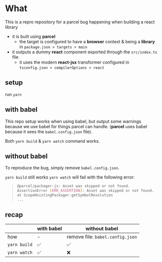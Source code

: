 # What
This is a repro repository for a parcel bug happening when building a react library
- it is built using **parcel**
  - the target is configured to have a **browser** context & being a **library** in `package.json > targets > main`
- it outputs a dummy **react** component exported through the `src/index.ts` file
  - it uses the modern **react-jsx** transformer configured in `tsconfig.json > compilerOptions > react`

## setup
run `yarn`

## with babel
This repo setup works when using babel, but output some warnings because we use babel for things parcel can handle. (**parcel** uses babel because it sees the `babel.config.json` file).

Both `yarn build` & `yarn watch` command works.

## without babel
To reproduce the bug, simply remove `babel.config.json`.

`yarn build` still works
`yarn watch` will fail with the following error:
> ```sh
> @parcel/packager-js: Asset was skipped or not found.
> AssertionError [ERR_ASSERTION]: Asset was skipped or not found.
> at ScopeHoistingPackager.getSymbolResolution
> ...
> ```

## recap
| | with babel| without babel |
|-|-|-|
| how | - | remove file: `babel.config.json` |
| `yarn build` | ✅ | ✅ |
| `yarn watch` | ✅ | ❌ |
